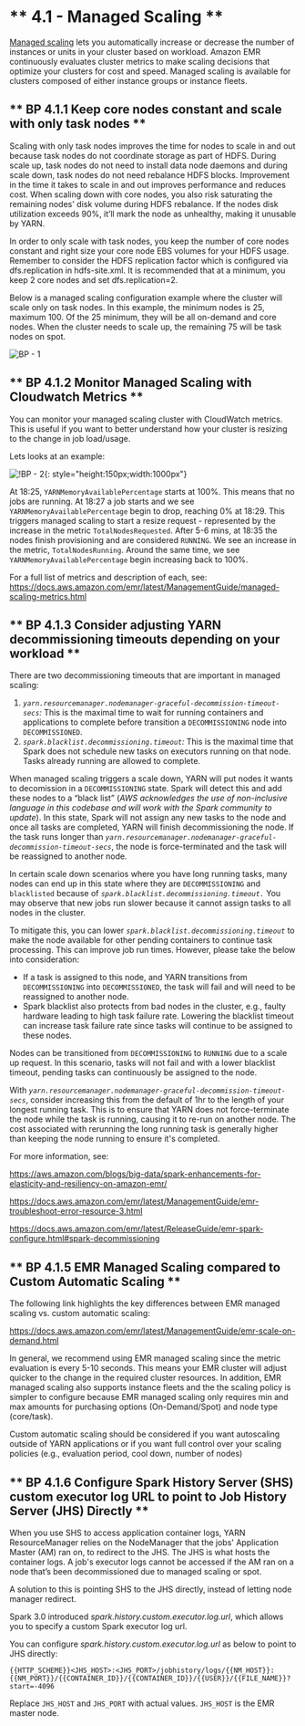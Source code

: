 # ** 4.1 - Managed Scaling **

[Managed scaling](https://docs.aws.amazon.com/emr/latest/ManagementGuide/emr-managed-scaling.html) lets you automatically increase or decrease the number of instances or units in your cluster based on workload. Amazon EMR continuously evaluates cluster metrics to make scaling decisions that optimize your clusters for cost and speed. Managed scaling is available for clusters composed of either instance groups or instance fleets.

## ** BP 4.1.1 Keep core nodes constant and scale with only task nodes **

Scaling with only task nodes improves the time for nodes to scale in and out because task nodes do not coordinate storage as part of HDFS. During scale up, task nodes do not need to install data node daemons and during scale down, task nodes do not need rebalance HDFS blocks. Improvement in the time it takes to scale in and out improves performance and reduces cost. When scaling down with core nodes, you also risk saturating the remaining nodes' disk volume during HDFS rebalance. If the nodes disk utilization exceeds 90%, it’ll mark the node as unhealthy, making it unusable by YARN. 

In order to only scale with task nodes, you keep the number of core nodes constant and right size your core node EBS volumes for your HDFS usage. Remember to consider the HDFS replication factor which is configured via dfs.replication in hdfs-site.xml. It is recommended that at a minimum, you keep 2 core nodes and set dfs.replication=2. 

Below is a managed scaling configuration example where the cluster will scale only on task nodes. In this example, the minimum nodes is 25, maximum 100. Of the 25 minimum, they will be all on-demand and core nodes. When the cluster needs to scale up, the remaining 75 will be task nodes on spot. 

![BP - 1](images/bp-1.png)


## ** BP 4.1.2 Monitor Managed Scaling with Cloudwatch Metrics **

You can monitor your managed scaling cluster with CloudWatch metrics. This is useful if you want to better understand how your cluster is resizing to the change in job load/usage. 

Lets looks at an example:

![!BP - 2](images/bp-3.png){: style="height:150px;width:1000px"}

At 18:25, `YARNMemoryAvailablePercentage` starts at 100%. This means that no jobs are running. At 18:27 a job starts and we see `YARNMemoryAvailablePercentage` begin to drop, reaching 0% at 18:29. This triggers managed scaling to start a resize request - represented by the increase in the metric `TotalNodesRequested`. After 5-6 mins, at 18:35 the nodes finish provisioning and are considered `RUNNING`. We see an increase in the metric, `TotalNodesRunning`. Around the same time, we see `YARNMemoryAvailablePercentage` begin increasing back to 100%. 


For a full list of metrics and description of each, see:
<https://docs.aws.amazon.com/emr/latest/ManagementGuide/managed-scaling-metrics.html>

## ** BP 4.1.3 Consider adjusting YARN decommissioning timeouts depending on your workload **

There are two decommissioning timeouts that are important in managed scaling:

1. *`yarn.resourcemanager.nodemanager-graceful-decommission-timeout-secs`:* This is the maximal time to wait for running containers and applications to complete before transition a `DECOMMISSIONING` node into `DECOMMISSIONED`.
2. *`spark.blacklist.decommissioning.timeout`:* This is the maximal time that Spark does not schedule new tasks on executors running on that node. Tasks already running are allowed to complete.

When managed scaling triggers a scale down, YARN will put nodes it wants to decomission in a `DECOMMISSIONING` state. Spark will detect this and add these nodes to a “black list” (_AWS acknowledges the use of non-inclusive language in this codebase and will work with the Spark community to update_). In this state, Spark will not assign any new tasks to the node and once all tasks are completed, YARN will finish decommissioning the node. If the task runs longer than *`yarn.resourcemanager.nodemanager-graceful-decommission-timeout-secs`*, the node is force-terminated and the task will be reassigned to another node.

In certain scale down scenarios where you have long running tasks, many nodes can end up in this state where they are `DECOMMISSIONING` and `blacklisted` because of *`spark.blacklist.decommissioning.timeout.`* You may observe that new jobs run slower because it cannot assign tasks to all nodes in the cluster.

To mitigate this, you can lower *`spark.blacklist.decommissioning.timeout`* to make the node available for other pending containers to continue task processing. This can improve job run times. However, please take the below into consideration:

* If a task is assigned to this node, and YARN transitions from `DECOMMISSIONING` into `DECOMMISSIONED`, the task will fail and will need to be reassigned to another node.
* Spark blacklist also protects from bad nodes in the cluster, e.g., faulty hardware leading to high task failure rate. Lowering the blacklist timeout can increase task failure rate since tasks will continue to be assigned to these nodes.

Nodes can be transitioned from `DECOMMISSIONING` to `RUNNING` due to a scale up request. In this scenario, tasks will not fail and with a lower blacklist timeout, pending tasks can continuously be assigned to the node.

With *`yarn.resourcemanager.nodemanager-graceful-decommission-timeout-secs`*, consider increasing this from the default of 1hr to the length of your longest running task. This is to ensure that YARN does not force-terminate the node while the task is running, causing it to re-run on another node. The cost associated with rerunning the long running task is generally higher than keeping the node running to ensure it's completed.

For more information, see:

<https://aws.amazon.com/blogs/big-data/spark-enhancements-for-elasticity-and-resiliency-on-amazon-emr/>

<https://docs.aws.amazon.com/emr/latest/ManagementGuide/emr-troubleshoot-error-resource-3.html>

<https://docs.aws.amazon.com/emr/latest/ReleaseGuide/emr-spark-configure.html#spark-decommissioning>


## ** BP 4.1.5 EMR Managed Scaling compared to Custom Automatic Scaling **

The following link highlights the key differences between EMR managed scaling vs. custom automatic scaling:

<https://docs.aws.amazon.com/emr/latest/ManagementGuide/emr-scale-on-demand.html>

In general, we recommend using EMR managed scaling since the metric evaluation is every 5-10 seconds. This means your EMR cluster will adjust quicker to the change in the required cluster resources. In addition, EMR managed scaling also supports instance fleets and the the scaling policy is simpler to configure because EMR managed scaling only requires min and max amounts for purchasing options (On-Demand/Spot) and node type (core/task). 

Custom automatic scaling should be considered if you want autoscaling outside of YARN applications or if you want full control over your scaling policies (e.g., evaluation period, cool down, number of nodes)

## ** BP 4.1.6 Configure Spark History Server (SHS) custom executor log URL to point to Job History Server (JHS) Directly **

When you use SHS to access application container logs, YARN ResourceManager relies on the NodeManager that the jobs' Application Master (AM) ran on, to redirect to the JHS. The JHS is what hosts the container logs. A job's executor logs cannot be accessed if the AM ran on a node that’s been decommissioned due to managed scaling or spot.

A solution to this is pointing SHS to the JHS directly, instead of letting node manager redirect. 

Spark 3.0 introduced *spark.history.custom.executor.log.url*, which allows you to specify a custom Spark executor log url.
 
You can configure *spark.history.custom.executor.log.url* as below to point to JHS directly:

```
{{HTTP_SCHEME}}<JHS_HOST>:<JHS_PORT>/jobhistory/logs/{{NM_HOST}}:{{NM_PORT}}/{{CONTAINER_ID}}/{{CONTAINER_ID}}/{{USER}}/{{FILE_NAME}}?start=-4096
```

Replace `JHS_HOST` and `JHS_PORT` with actual values. `JHS_HOST` is the EMR master node.
